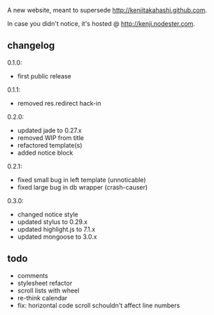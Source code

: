 A new website, meant to supersede <http://kenjitakahashi.github.com>.

In case you didn't notice, it's hosted @ <http://kenji.nodester.com>.

changelog
---------
0.1.0:
- first public release

0.1.1:
- removed res.redirect hack-in

0.2.0:
- updated jade to 0.27.x
- removed WIP from title
- refactored template(s)
- added notice block

0.2.1:
- fixed small bug in left template (unnoticable)
- fixed large bug in db wrapper (crash-causer)

0.3.0:
- changed notice style
- updated stylus to 0.29.x
- updated highlight.js to 7.1.x
- updated mongoose to 3.0.x

todo
----
* comments
* stylesheet refactor
* scroll lists with wheel
* re-think calendar
* fix: horizontal code scroll schouldn't affect line numbers
